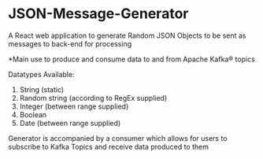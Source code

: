 # JSON-Message-Generator
A React web application to generate Random JSON Objects to be sent as messages to back-end for processing

*Main use to produce and consume data to and from Apache Kafka® topics

Datatypes Available:
1. String (static)
2. Random string (according to RegEx supplied)
3. Integer (between range supplied)
4. Boolean
5. Date (between range supplied)

Generator is accompanied by a consumer which allows for users to subscribe to Kafka Topics and receive data produced to them
